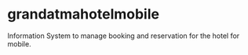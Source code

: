 # grandatmahotelmobile
Information System to manage booking and reservation for the hotel for mobile.
